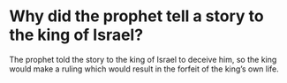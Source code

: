 # Why did the prophet tell a story to the king of Israel?

The prophet told the story to the king of Israel to deceive him, so the king would make a ruling which would result in the forfeit of the king’s own life.
